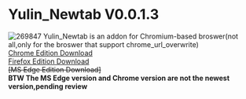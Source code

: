 # Yulin_Newtab V0.0.1.3
![269847](https://user-images.githubusercontent.com/76271912/170872505-cc4e3bd8-2aea-4806-a35f-440666a3dd60.png)
Yulin_Newtab is an addon for Chromium-based broswer(not all,only for the broswer that support chrome_url_overwrite)  
[Chrome Edition Download](https://chrome.google.com/webstore/detail/%E6%9E%97%E5%A5%95%E4%BD%91%E5%96%9C%E6%AD%A1%E6%9F%90%E5%80%8B%E4%BA%BA%E4%B9%8B%E6%96%B0%E5%88%86%E9%A0%81/dhfggnpdbpngaafgomimbmknhkoahhnk?hl=zh-TW&authuser=0)  
[Firefox Edition Download](https://addons.mozilla.org/zh-TW/firefox/addon/%E9%98%BF%E5%A5%95%E6%84%9B%E5%B0%8F%E5%A9%95_%E4%B8%8B%E9%9B%AA%E6%96%B0%E5%88%86%E9%A0%81/)  
~~[MS Edge Edition Download]~~  
**BTW The MS Edge version and Chrome version are not the newest version,pending review**  
